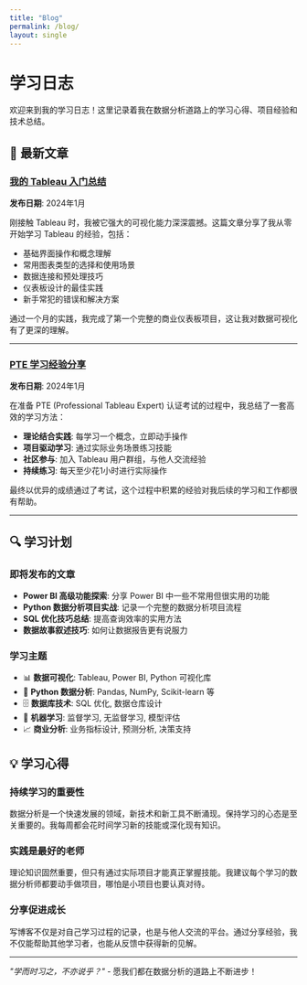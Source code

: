 ```yaml
---
title: "Blog"
permalink: /blog/
layout: single
---
```


# 学习日志

欢迎来到我的学习日志！这里记录着我在数据分析道路上的学习心得、项目经验和技术总结。

## 📝 最新文章

### [我的 Tableau 入门总结](/blog/tableau-basics)

**发布日期**: 2024年1月

刚接触 Tableau 时，我被它强大的可视化能力深深震撼。这篇文章分享了我从零开始学习 Tableau 的经验，包括：

- 基础界面操作和概念理解
- 常用图表类型的选择和使用场景
- 数据连接和预处理技巧
- 仪表板设计的最佳实践
- 新手常犯的错误和解决方案

通过一个月的实践，我完成了第一个完整的商业仪表板项目，这让我对数据可视化有了更深的理解。

---

### [PTE 学习经验分享](/blog/pte-learning-experience)

**发布日期**: 2024年1月

在准备 PTE (Professional Tableau Expert) 认证考试的过程中，我总结了一套高效的学习方法：

- **理论结合实践**: 每学习一个概念，立即动手操作
- **项目驱动学习**: 通过实际业务场景练习技能
- **社区参与**: 加入 Tableau 用户群组，与他人交流经验
- **持续练习**: 每天至少花1小时进行实际操作

最终以优异的成绩通过了考试，这个过程中积累的经验对我后续的学习和工作都很有帮助。

---

## 🔍 学习计划

### 即将发布的文章
- **Power BI 高级功能探索**: 分享 Power BI 中一些不常用但很实用的功能
- **Python 数据分析项目实战**: 记录一个完整的数据分析项目流程
- **SQL 优化技巧总结**: 提高查询效率的实用方法
- **数据故事叙述技巧**: 如何让数据报告更有说服力

### 学习主题
- 📊 **数据可视化**: Tableau, Power BI, Python 可视化库
- 🐍 **Python 数据分析**: Pandas, NumPy, Scikit-learn 等
- 🗄️ **数据库技术**: SQL 优化, 数据仓库设计
- 🤖 **机器学习**: 监督学习, 无监督学习, 模型评估
- 📈 **商业分析**: 业务指标设计, 预测分析, 决策支持

## 💡 学习心得

### 持续学习的重要性
数据分析是一个快速发展的领域，新技术和新工具不断涌现。保持学习的心态是至关重要的。我每周都会花时间学习新的技能或深化现有知识。

### 实践是最好的老师
理论知识固然重要，但只有通过实际项目才能真正掌握技能。我建议每个学习的数据分析师都要动手做项目，哪怕是小项目也要认真对待。

### 分享促进成长
写博客不仅是对自己学习过程的记录，也是与他人交流的平台。通过分享经验，我不仅能帮助其他学习者，也能从反馈中获得新的见解。

---

*"学而时习之，不亦说乎？"* - 愿我们都在数据分析的道路上不断进步！

